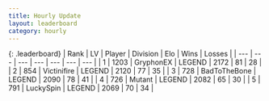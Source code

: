 ```yaml
---
title: Hourly Update
layout: leaderboard
category: hourly
---
```


{: .leaderboard}
| Rank | LV | Player | Division | Elo | Wins | Losses |
| --- | --- | --- | --- | --- | --- | --- |
| <span data-change="0">1</span> | 1203 | <span title="ID: 315148">GryphonEX</span> | LEGEND | <span data-change="-3">2172</span> | <span data-change="2">81</span> | <span data-change="1">28</span> |
| <span data-change="0">2</span> | 854 | <span title="ID: 112242">Victinifire</span> | LEGEND | <span data-change="0">2120</span> | <span data-change="0">77</span> | <span data-change="0">35</span> |
| <span data-change="0">3</span> | 728 | <span title="ID: 391169">BadToTheBone</span> | LEGEND | <span data-change="-12">2090</span> | <span data-change="2">78</span> | <span data-change="2">41</span> |
| <span data-change="0">4</span> | 726 | <span title="ID: 520098">Mutant</span> | LEGEND | <span data-change="0">2082</span> | <span data-change="0">65</span> | <span data-change="0">30</span> |
| <span data-change="0">5</span> | 791 | <span title="ID: 498412">LuckySpin</span> | LEGEND | <span data-change="0">2069</span> | <span data-change="0">70</span> | <span data-change="0">34</span> |